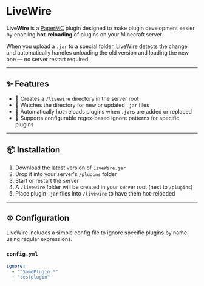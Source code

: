 # LiveWire

**LiveWire** is a [PaperMC](https://papermc.io/) plugin designed to make plugin development easier by enabling **hot-reloading** of plugins on your Minecraft server.

When you upload a `.jar` to a special folder, LiveWire detects the change and automatically handles unloading the old version and loading the new one — no server restart required.

---

## ✨ Features

- 📂 Creates a `/livewire` directory in the server root
- 🔄 Watches the directory for new or updated `.jar` files
- 🚀 Automatically hot-reloads plugins when `.jar`s are added or replaced
- 🚫 Supports configurable regex-based ignore patterns for specific plugins

---

## 📦 Installation

1. Download the latest version of `LiveWire.jar`
2. Drop it into your server's `/plugins` folder
3. Start or restart the server
4. A `/livewire` folder will be created in your server root (next to `/plugins`)
5. Place plugin `.jar` files into `/livewire` to have them hot-reloaded

---

## ⚙️ Configuration

LiveWire includes a simple config file to ignore specific plugins by name using regular expressions.

### `config.yml`

```yaml
ignore:
  - "^SomePlugin.*"
  - "testplugin"
```
